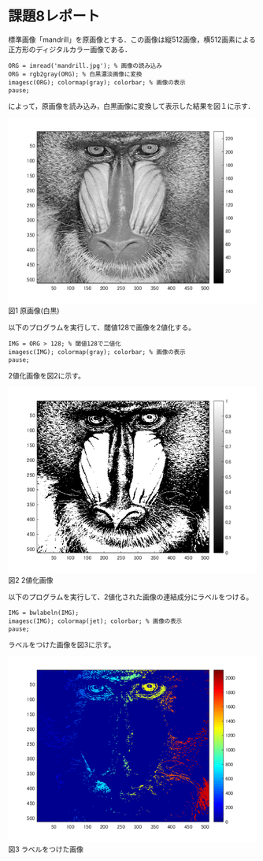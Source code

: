 # 課題8レポート

標準画像「mandrill」を原画像とする．この画像は縦512画像，横512画素による正方形のディジタルカラー画像である．
```
ORG = imread('mandrill.jpg'); % 画像の読み込み
ORG = rgb2gray(ORG); % 白黒濃淡画像に変換
imagesc(ORG); colormap(gray); colorbar; % 画像の表示
pause;
```
によって，原画像を読み込み，白黒画像に変換して表示した結果を図１に示す．

![原画像](https://github.com/juntdu/lecture_image_processing/blob/master/image/kadai8/kadai8_1.png)  
図1 原画像(白黒)

以下のプログラムを実行して、閾値128で画像を2値化する。
```
IMG = ORG > 128; % 閾値128で二値化
imagesc(IMG); colormap(gray); colorbar; % 画像の表示
pause;
```
2値化画像を図2に示す。

![原画像](https://github.com/juntdu/lecture_image_processing/blob/master/image/kadai8/kadai8_2.png)  
図2 2値化画像

以下のプログラムを実行して、2値化された画像の連結成分にラベルをつける。
```
IMG = bwlabeln(IMG);
imagesc(IMG); colormap(jet); colorbar; % 画像の表示
pause;
```
ラベルをつけた画像を図3に示す。

![原画像](https://github.com/juntdu/lecture_image_processing/blob/master/image/kadai8/kadai8_3.png)  
図3 ラベルをつけた画像

